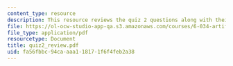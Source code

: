```yaml
---
content_type: resource
description: This resource reviews the quiz 2 questions along with their grading points.
file: https://ol-ocw-studio-app-qa.s3.amazonaws.com/courses/6-034-artificial-intelligence-spring-2005/fa56fbbc94caaaa118171f6f4feb2a38_quiz2_review.pdf
file_type: application/pdf
resourcetype: Document
title: quiz2_review.pdf
uid: fa56fbbc-94ca-aaa1-1817-1f6f4feb2a38
---
```

